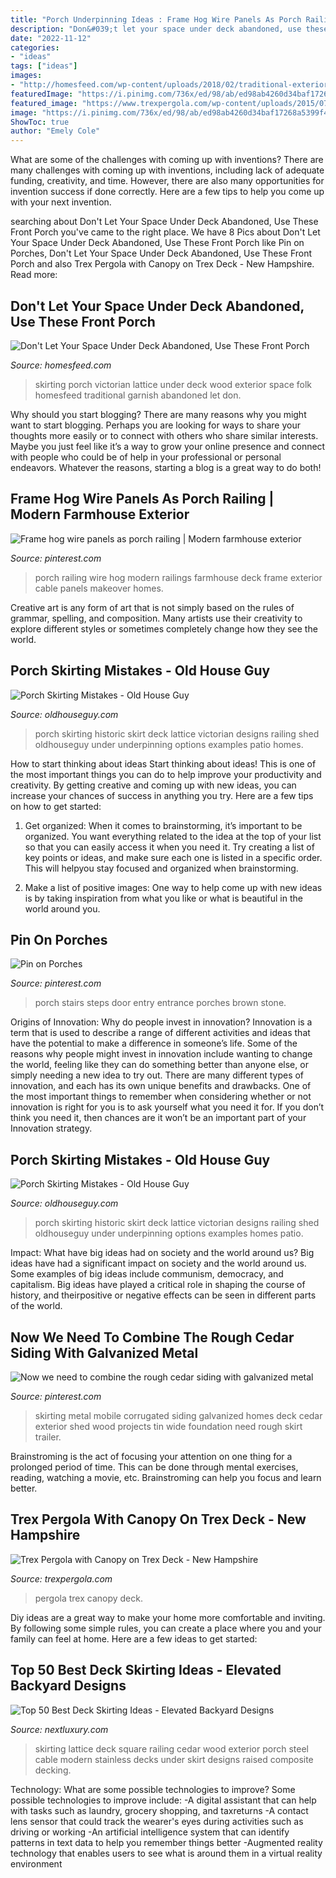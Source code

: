```yaml
---
title: "Porch Underpinning Ideas : Frame Hog Wire Panels As Porch Railing"
description: "Don&#039;t let your space under deck abandoned, use these front porch"
date: "2022-11-12"
categories:
- "ideas"
tags: ["ideas"]
images:
- "http://homesfeed.com/wp-content/uploads/2018/02/traditional-exterior-idea-white-wood-siding-exterior-walls-medium-toned-wood-floors-exterior-stairs-with-white-railings-grey-accent-lattice-skirting.jpg"
featuredImage: "https://i.pinimg.com/736x/ed/98/ab/ed98ab4260d34baf17268a5399f42325--cedar-siding-wood-siding.jpg"
featured_image: "https://www.trexpergola.com/wp-content/uploads/2015/07/Trex-Pergola-ShadeTree-Canopy-Pergola-e1436227365707-886x1024-886x1024.jpg"
image: "https://i.pinimg.com/736x/ed/98/ab/ed98ab4260d34baf17268a5399f42325--cedar-siding-wood-siding.jpg"
ShowToc: true
author: "Emely Cole"
---
```



What are some of the challenges with coming up with inventions?
There are many challenges with coming up with inventions, including lack of adequate funding, creativity, and time. However, there are also many opportunities for invention success if done correctly. Here are a few tips to help you come up with your next invention.

	

		
searching about Don&#039;t Let Your Space Under Deck Abandoned, Use These Front Porch you've came to the right place. We have 8 Pics about Don&#039;t Let Your Space Under Deck Abandoned, Use These Front Porch like Pin on Porches, Don&#039;t Let Your Space Under Deck Abandoned, Use These Front Porch and also Trex Pergola with Canopy on Trex Deck - New Hampshire. Read more:
		
    
## Don&#039;t Let Your Space Under Deck Abandoned, Use These Front Porch

<img loading=lazy src="http://homesfeed.com/wp-content/uploads/2018/02/traditional-exterior-idea-white-wood-siding-exterior-walls-medium-toned-wood-floors-exterior-stairs-with-white-railings-grey-accent-lattice-skirting.jpg" onerror="this.onerror=null;this.src='https://tse2.mm.bing.net/th?id=OIP.46UW5l8wlG0Qg7gHBrnwlAHaJp&amp;pid=15.1';" alt="Don&#039;t Let Your Space Under Deck Abandoned, Use These Front Porch">

_Source: homesfeed.com_

>skirting porch victorian lattice under deck wood exterior space folk homesfeed traditional garnish abandoned let don. 

	

Why should you start blogging?
There are many reasons why you might want to start blogging. Perhaps you are looking for ways to share your thoughts more easily or to connect with others who share similar interests. Maybe you just feel like it’s a way to grow your online presence and connect with people who could be of help in your professional or personal endeavors. Whatever the reasons, starting a blog is a great way to do both!

    
## Frame Hog Wire Panels As Porch Railing | Modern Farmhouse Exterior

<img loading=lazy src="https://i.pinimg.com/originals/a9/bf/11/a9bf1172ad41dfa1e9774b9fc3a374d2.png" onerror="this.onerror=null;this.src='https://tse2.mm.bing.net/th?id=OIP.BzuxHCl1B_pb2G0hsQFnQQHaE5&amp;pid=15.1';" alt="Frame hog wire panels as porch railing | Modern farmhouse exterior">

_Source: pinterest.com_

>porch railing wire hog modern railings farmhouse deck frame exterior cable panels makeover homes. 

	

Creative art is any form of art that is not simply based on the rules of grammar, spelling, and composition. Many artists use their creativity to explore different styles or sometimes completely change how they see the world.

    
## Porch Skirting Mistakes - Old House Guy

<img loading=lazy src="https://www.oldhouseguy.com/wp-content/uploads/2014/09/historic-porch-skirt-1024x759.jpg" onerror="this.onerror=null;this.src='https://tse3.mm.bing.net/th?id=OIP.FyDoy_NCsTKZGaXv7MuLygHaFf&amp;pid=15.1';" alt="Porch Skirting Mistakes - Old House Guy">

_Source: oldhouseguy.com_

>porch skirting historic skirt deck lattice victorian designs railing shed oldhouseguy under underpinning options examples patio homes. 

	

How to start thinking about ideas
Start thinking about ideas! This is one of the most important things you can do to help improve your productivity and creativity. By getting creative and coming up with new ideas, you can increase your chances of success in anything you try. Here are a few tips on how to get started:
1. Get organized: When it comes to brainstorming, it’s important to be organized. You want everything related to the idea at the top of your list so that you can easily access it when you need it. Try creating a list of key points or ideas, and make sure each one is listed in a specific order. This will helpyou stay focused and organized when brainstorming.

2. Make a list of positive images: One way to help come up with new ideas is by taking inspiration from what you like or what is beautiful in the world around you.

    
## Pin On Porches

<img loading=lazy src="https://i.pinimg.com/originals/56/10/94/561094c985b030ff7b845c99f6c6231d.jpg" onerror="this.onerror=null;this.src='https://tse3.mm.bing.net/th?id=OIP.sO6YXXyvW1WmS6ddbSmh1gHaFj&amp;pid=15.1';" alt="Pin on Porches">

_Source: pinterest.com_

>porch stairs steps door entry entrance porches brown stone. 

	

Origins of Innovation: Why do people invest in innovation?
Innovation is a term that is used to describe a range of different activities and ideas that have the potential to make a difference in someone’s life. Some of the reasons why people might invest in innovation include wanting to change the world, feeling like they can do something better than anyone else, or simply needing a new idea to try out. There are many different types of innovation, and each has its own unique benefits and drawbacks. One of the most important things to remember when considering whether or not innovation is right for you is to ask yourself what you need it for. If you don’t think you need it, then chances are it won’t be an important part of your Innovation strategy.

    
## Porch Skirting Mistakes - Old House Guy

<img loading=lazy src="http://www.oldhouseguy.com/blog/wp-content/uploads/2014/09/historic-porch-skirt.jpg" onerror="this.onerror=null;this.src='https://tse4.mm.bing.net/th?id=OIP.GCJWuj0BrKAwCgqkSWVeYQHaFf&amp;pid=15.1';" alt="Porch Skirting Mistakes - Old House Guy">

_Source: oldhouseguy.com_

>porch skirting historic skirt deck lattice victorian designs railing shed oldhouseguy under underpinning options examples homes patio. 

	

Impact: What have big ideas had on society and the world around us?
Big ideas have had a significant impact on society and the world around us. Some examples of big ideas include communism, democracy, and capitalism. Big ideas have played a critical role in shaping the course of history, and theirpositive or negative effects can be seen in different parts of the world.

    
## Now We Need To Combine The Rough Cedar Siding With Galvanized Metal

<img loading=lazy src="https://i.pinimg.com/736x/ed/98/ab/ed98ab4260d34baf17268a5399f42325--cedar-siding-wood-siding.jpg" onerror="this.onerror=null;this.src='https://tse2.mm.bing.net/th?id=OIP.VTrkL7dgsjXDdq1KCNMmLAAAAA&amp;pid=15.1';" alt="Now we need to combine the rough cedar siding with galvanized metal">

_Source: pinterest.com_

>skirting metal mobile corrugated siding galvanized homes deck cedar exterior shed wood projects tin wide foundation need rough skirt trailer. 

	

Brainstroming is the act of focusing your attention on one thing for a prolonged period of time. This can be done through mental exercises, reading, watching a movie, etc. Brainstroming can help you focus and learn better.

    
## Trex Pergola With Canopy On Trex Deck - New Hampshire

<img loading=lazy src="https://www.trexpergola.com/wp-content/uploads/2015/07/Trex-Pergola-ShadeTree-Canopy-Pergola-e1436227365707-886x1024-886x1024.jpg" onerror="this.onerror=null;this.src='https://tse1.mm.bing.net/th?id=OIP.Obwg1o0VS2yoMVP7MicEtQHaIj&amp;pid=15.1';" alt="Trex Pergola with Canopy on Trex Deck - New Hampshire">

_Source: trexpergola.com_

>pergola trex canopy deck. 

	

Diy ideas are a great way to make your home more comfortable and inviting. By following some simple rules, you can create a place where you and your family can feel at home. Here are a few ideas to get started: 

    
## Top 50 Best Deck Skirting Ideas - Elevated Backyard Designs

<img loading=lazy src="http://nextluxury.com/wp-content/uploads/impressive-deck-skirting-ideas-wood-lattice.jpg" onerror="this.onerror=null;this.src='https://tse4.mm.bing.net/th?id=OIP.lxaIwx4kbDz9wVmGJcXFOwHaE7&amp;pid=15.1';" alt="Top 50 Best Deck Skirting Ideas - Elevated Backyard Designs">

_Source: nextluxury.com_

>skirting lattice deck square railing cedar wood exterior porch steel cable modern stainless decks under skirt designs raised composite decking. 

	

Technology: What are some possible technologies to improve?
Some possible technologies to improve include: 
-A digital assistant that can help with tasks such as laundry, grocery shopping, and taxreturns 
-A contact lens sensor that could track the wearer's eyes during activities such as driving or working 
-An artificial intelligence system that can identify patterns in text data to help you remember things better 
-Augmented reality technology that enables users to see what is around them in a virtual reality environment

